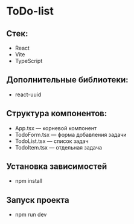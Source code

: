 # ToDo-list

## Стек:

- React
- Vite
- TypeScript

## Дополнительные библиотеки:

- react-uuid

## Структура компонентов:

- App.tsx — корневой компонент
- TodoForm.tsx — форма добавления задачи
- TodoList.tsx — список задач
- TodoItem.tsx — отдельная задача

## Установка зависимостей

- npm install

## Запуск проекта

- npm run dev

